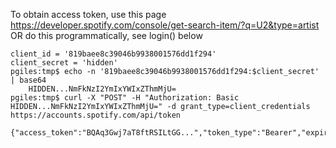 To obtain access token, use this page
https://developer.spotify.com/console/get-search-item/?q=U2&type=artist
OR do this programmatically, see login() below

```
client_id = '819baee8c39046b9938001576dd1f294'
client_secret = 'hidden'
pgiles:tmp$ echo -n '819baee8c39046b9938001576dd1f294:$client_secret' | base64
    HIDDEN...NmFkNzI2YmIxYWIxZThmMjU=
pgiles:tmp$ curl -X "POST" -H "Authorization: Basic HIDDEN...NmFkNzI2YmIxYWIxZThmMjU=" -d grant_type=client_credentials https://accounts.spotify.com/api/token
    {"access_token":"BQAq3Gwj7aT8ftRSILtGG...","token_type":"Bearer","expires_in":3600,"scope":""}
```